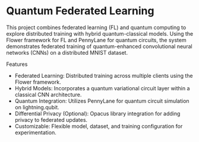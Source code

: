 # Quantum Federated Learning
This project combines federated learning (FL) and quantum computing to explore distributed training with hybrid quantum-classical models. Using the Flower framework for FL and PennyLane for quantum circuits, the system demonstrates federated training of quantum-enhanced convolutional neural networks (CNNs) on a distributed MNIST dataset.

Features

- Federated Learning: Distributed training across multiple clients using the Flower framework.
- Hybrid Models: Incorporates a quantum variational circuit layer within a classical CNN architecture.
- Quantum Integration: Utilizes PennyLane for quantum circuit simulation on lightning.qubit.
- Differential Privacy (Optional): Opacus library integration for adding privacy to federated updates.
- Customizable: Flexible model, dataset, and training configuration for experimentation.
